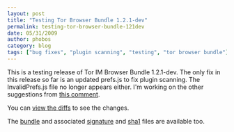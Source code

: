 ```yaml
---
layout: post
title: "Testing Tor Browser Bundle 1.2.1-dev"
permalink: testing-tor-browser-bundle-121dev
date: 05/31/2009
author: phobos
category: blog
tags: ["bug fixes", "plugin scanning", "testing", "tor browser bundle"]
---
```


This is a testing release of Tor IM Browser Bundle 1.2.1-dev. The only fix in this release so far is an updated prefs.js to fix plugin scanning. The InvalidPrefs.js file no longer appears either. I'm working on the other suggestions from [this comment](http://blog.torproject.org/blog/testing-tor-browser-bundle-120dev#comment-1386).

You can [view the diffs](https://svn.torproject.org/cgi-bin/viewvc.cgi/torbrowser/trunk/build-scripts/config/prefs.js?view=log) to see the changes.

The [bundle](https://www.torproject.org/torbrowser/dist/tor-im-browser-1.2.1-dev_en-US.exe) and associated [signature](https://www.torproject.org/torbrowser/dist/tor-im-browser-1.2.1-dev_en-US.exe.asc) and [sha1](https://www.torproject.org/torbrowser/dist/tor-im-browser-1.2.1-dev_en-US.exe.sha1) files are available too.

